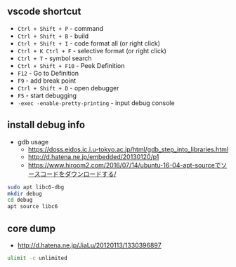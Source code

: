 

## vscode shortcut

* `Ctrl + Shift + P` - command
* `Ctrl + Shift + B` - build
* `Ctrl + Shift + I` - code format all (or right click)
* `Ctrl + K Ctrl + F` - selective format (or right click)
* `Ctrl + T` - symbol search
* `Ctrl + Shift + F10` - Peek Definition
* `F12` - Go to Definition
* `F9` - add break point
* `Ctrl + Shift + D` - open debugger
* `F5` - start debugging
* `-exec -enable-pretty-printing` - input debug console

## install debug info
* gdb usage
  * https://doss.eidos.ic.i.u-tokyo.ac.jp/html/gdb_step_into_libraries.html
  * http://d.hatena.ne.jp/embedded/20130120/p1
  * https://www.hiroom2.com/2016/07/14/ubuntu-16-04-apt-sourceでソースコードをダウンロードする/

```sh
sudo apt libc6-dbg
mkdir debug
cd debug
apt source libc6
```

## core dump
* http://d.hatena.ne.jp/JiaLu/20120113/1330396897

```sh
ulimit -c unlimited
```
